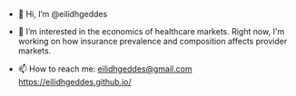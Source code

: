 - 👋 Hi, I’m @eilidhgeddes
- 👀 I’m interested in the economics of healthcare markets. Right now, I'm working on how insurance prevalence and composition affects provider markets. 

- 📫 How to reach me: 
  eilidhgeddes@gmail.com
 https://eilidhgeddes.github.io/

<!---
eilidhgeddes/eilidhgeddes is a ✨ special ✨ repository because its `README.md` (this file) appears on your GitHub profile.
You can click the Preview link to take a look at your changes.
--->
